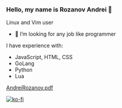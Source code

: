 ### Hello, my name is Rozanov Andrei 👋

Linux and Vim user

- 💞️ I’m looking for any job like programmer

I have experience with:
 - JavaScript, HTML, CSS
 - GoLang
 - Python
 - Lua

[AndreiRozanov.pdf](https://github.com/RAprogramm/RAprogramm/files/12246611/AndreiRozanov.pdf)

[![ko-fi](https://ko-fi.com/img/githubbutton_sm.svg)](https://ko-fi.com/D1D4OOJNA)
<!---
RAprogramm/RAprogramm is a ✨ special ✨ repository because its `README.md` (this file) appears on your GitHub profile.
You can click the Preview link to take a look at your changes.
--->
